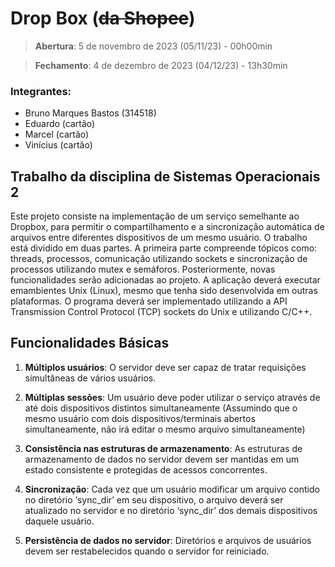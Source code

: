 # Drop Box (<s>da Shopee</s>)

> **Abertura**: 5 de novembro de 2023 (05/11/23) - 00h00min

> **Fechamento**: 4 de dezembro de 2023 (04/12/23) - 13h30min 

### Integrantes:
* Bruno Marques Bastos (314518)
* Eduardo (cartão)
* Marcel (cartão)
* Vinícius (cartão)

## Trabalho da disciplina de Sistemas Operacionais 2
Este projeto consiste na implementação de um serviço semelhante ao Dropbox, para permitir o compartilhamento e a sincronização automática de arquivos entre diferentes dispositivos de um mesmo usuário. O trabalho está dividido em duas partes. A primeira parte compreende tópicos como: threads, processos, comunicação utilizando sockets e sincronização de processos utilizando mutex e semáforos. Posteriormente, novas funcionalidades serão adicionadas ao projeto. A aplicação deverá executar emambientes Unix (Linux), mesmo que tenha sido desenvolvida em outras plataformas. O programa deverá ser implementado utilizando a API Transmission Control Protocol (TCP) sockets do Unix e utilizando C/C++.

## Funcionalidades Básicas
1) **Múltiplos usuários**: O servidor deve ser capaz de tratar requisições simultâneas de vários usuários. 

2) **Múltiplas sessões**: Um usuário deve poder utilizar o serviço através de até dois dispositivos distintos simultaneamente (Assumindo que o mesmo usuário com dois dispositivos/terminais abertos simultaneamente, não irá editar o mesmo arquivo simultaneamente)

3) **Consistência nas estruturas de armazenamento**: As estruturas de armazenamento de dados no servidor devem ser mantidas em um estado consistente e protegidas de acessos concorrentes.

4) **Sincronização**:  Cada vez que um usuário modificar um arquivo contido no diretório ‘sync_dir’ em seu dispositivo, o arquivo deverá ser atualizado no servidor e no diretório ‘sync_dir’ dos demais dispositivos daquele usuário.

5) **Persistência de dados no servidor**: Diretórios e arquivos de usuários devem ser restabelecidos quando o servidor for reiniciado.
